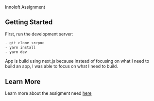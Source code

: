 Innoloft Assignment
## Getting Started

First, run the development server:

```bash
- git clone <repo>
- yarn install
- yarn dev
```

App is build using next.js because instead of focusing on what I need to build an app, I was able to focus on what I need to build.
## Learn More

Learn more about the assigment need [here](https://github.com/innoloft/Frontend-Application)
